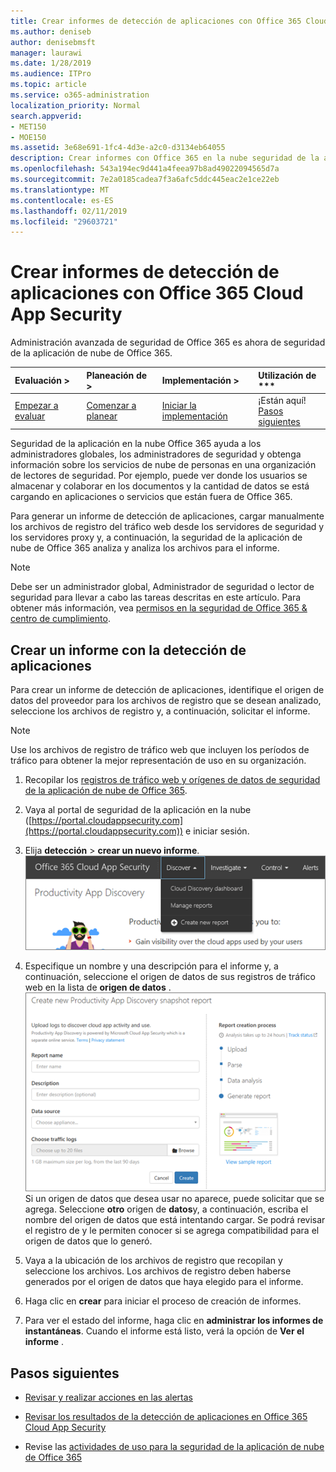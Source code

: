 ```yaml
---
title: Crear informes de detección de aplicaciones con Office 365 Cloud App Security
ms.author: deniseb
author: denisebmsft
manager: laurawi
ms.date: 1/28/2019
ms.audience: ITPro
ms.topic: article
ms.service: o365-administration
localization_priority: Normal
search.appverid:
- MET150
- MOE150
ms.assetid: 3e68e691-1fc4-4d3e-a2c0-d3134eb64055
description: Crear informes con Office 365 en la nube seguridad de la aplicación que permiten a comprender cómo las personas de su organización están usando Office 365 y otras aplicaciones.
ms.openlocfilehash: 543a194ec9d441a4feea97b8ad49022094565d7a
ms.sourcegitcommit: 7e2a0185cadea7f3a6afc5ddc445eac2e1ce22eb
ms.translationtype: MT
ms.contentlocale: es-ES
ms.lasthandoff: 02/11/2019
ms.locfileid: "29603721"
---
```

# <a name="create-app-discovery-reports-using-office-365-cloud-app-security"></a>Crear informes de detección de aplicaciones con Office 365 Cloud App Security

Administración avanzada de seguridad de Office 365 es ahora de seguridad de la aplicación de nube de Office 365.
  
|Evaluación **\>**|Planeación de **\>**|Implementación **\>**|Utilización de ***|
|:-----|:-----|:-----|:-----|
|[Empezar a evaluar](office-365-cas-overview.md) <br/> |[Comenzar a planear](get-ready-for-office-365-cas.md) <br/> |[Iniciar la implementación](turn-on-office-365-cas.md) <br/> |¡Están aquí!  <br/> [Pasos siguientes](#next-steps) <br/> |
   
Seguridad de la aplicación en la nube Office 365 ayuda a los administradores globales, los administradores de seguridad y obtenga información sobre los servicios de nube de personas en una organización de lectores de seguridad. Por ejemplo, puede ver donde los usuarios se almacenar y colaborar en los documentos y la cantidad de datos se está cargando en aplicaciones o servicios que están fuera de Office 365.
  
Para generar un informe de detección de aplicaciones, cargar manualmente los archivos de registro del tráfico web desde los servidores de seguridad y los servidores proxy y, a continuación, la seguridad de la aplicación de nube de Office 365 analiza y analiza los archivos para el informe.
  
> [!NOTE]
> Debe ser un administrador global, Administrador de seguridad o lector de seguridad para llevar a cabo las tareas descritas en este artículo. Para obtener más información, vea [permisos en la seguridad de Office 365 &amp; centro de cumplimiento](permissions-in-the-security-and-compliance-center.md). 
  
## <a name="create-a-report-with-app-discovery"></a>Crear un informe con la detección de aplicaciones

Para crear un informe de detección de aplicaciones, identifique el origen de datos del proveedor para los archivos de registro que se desean analizado, seleccione los archivos de registro y, a continuación, solicitar el informe.
  
> [!NOTE]
> Use los archivos de registro de tráfico web que incluyen los períodos de tráfico para obtener la mejor representación de uso en su organización. 
  
1. Recopilar los [registros de tráfico web y orígenes de datos de seguridad de la aplicación de nube de Office 365](web-traffic-logs-and-data-sources-for-ocas.md).
    
2. Vaya al portal de seguridad de la aplicación en la nube ([https://portal.cloudappsecurity.com](https://portal.cloudappsecurity.com)) e iniciar sesión. 
       
3. Elija **detección** \> **crear un nuevo informe**. <br>![En el portal de Office 365 CAS, elija detectar](media/73b5299f-94b5-49dd-a00f-154d188eb2c5.png)<br>
  
4. Especifique un nombre y una descripción para el informe y, a continuación, seleccione el origen de datos de sus registros de tráfico web en la lista de **origen de datos** . <br>![En Office 365 CAS, elija detectar \> crear nuevo informe](media/22e660f0-5eb2-49fa-9fea-f88a5809a07b.png)<br>Si un origen de datos que desea usar no aparece, puede solicitar que se agrega. Seleccione **otro** origen de **datos**y, a continuación, escriba el nombre del origen de datos que está intentando cargar. Se podrá revisar el registro de y le permiten conocer si se agrega compatibilidad para el origen de datos que lo generó. 
  
5. Vaya a la ubicación de los archivos de registro que recopilan y seleccione los archivos. Los archivos de registro deben haberse generados por el origen de datos que haya elegido para el informe.
    
6. Haga clic en **crear** para iniciar el proceso de creación de informes. 
    
7. Para ver el estado del informe, haga clic en **administrar los informes de instantáneas**. Cuando el informe está listo, verá la opción de **Ver el informe** . 
    
## <a name="next-steps"></a>Pasos siguientes

- [Revisar y realizar acciones en las alertas](review-office-365-cas-alerts.md)
    
- [Revisar los resultados de la detección de aplicaciones en Office 365 Cloud App Security](review-app-discovery-findings-in-ocas.md)
    
- Revise las [actividades de uso para la seguridad de la aplicación de nube de Office 365](utilization-activities-for-ocas.md)
    

